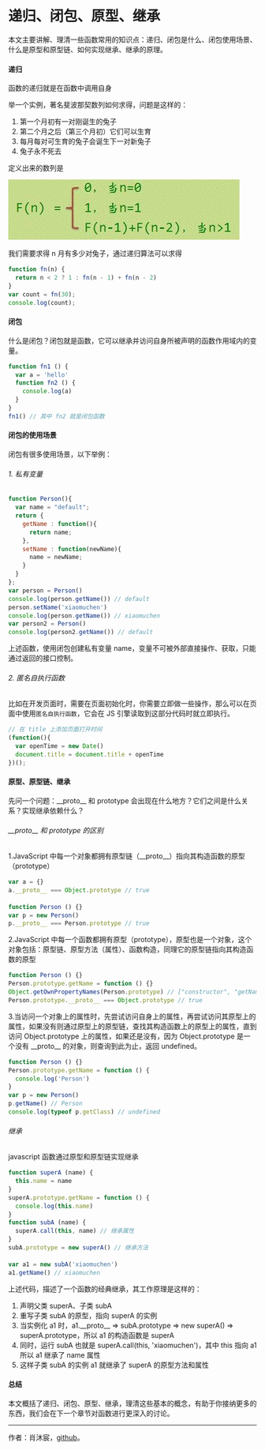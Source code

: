 # 递归、闭包、原型、继承

本文主要讲解、理清一些函数常用的知识点：递归、闭包是什么、闭包使用场景、什么是原型和原型链、如何实现继承、继承的原理。

#### 递归

函数的递归就是在函数中调用自身

举一个实例，著名斐波那契数列如何求得，问题是这样的：

1. 第一个月初有一对刚诞生的兔子
2. 第二个月之后（第三个月初）它们可以生育
3. 每月每对可生育的兔子会诞生下一对新兔子
4. 兔子永不死去

定义出来的数列是

![](../assets/2017_10_01.jpg)

我们需要求得 n 月有多少对兔子，通过递归算法可以求得

``` javascript
function fn(n) {
  return n < 2 ? 1 : fn(n - 1) + fn(n - 2)
}
var count = fn(30);
console.log(count);
```

#### 闭包

什么是闭包？闭包就是函数，它可以继承并访问自身所被声明的函数作用域内的变量。

``` javaScript
function fn1 () {
  var a = 'hello'
  function fn2 () {
    console.log(a)
  }
}
fn1() // 其中 fn2 就是闭包函数
```

#### 闭包的使用场景

闭包有很多使用场景，以下举例：

###### 1. 私有变量

``` javascript
function Person(){    
  var name = "default";       
  return {    
    getName : function(){    
      return name;    
    },    
  	setName : function(newName){    
      name = newName;    
    }    
  }    
};
var person = Person()
console.log(person.getName()) // default
person.setName('xiaomuchen')
console.log(person.getName()) // xiaomuchen
var person2 = Person()
console.log(person2.getName()) // default
```

上述函数，使用闭包创建私有变量 name，变量不可被外部直接操作、获取，只能通过返回的接口控制。


###### 2. 匿名自执行函数

比如在开发页面时，需要在页面初始化时，你需要立即做一些操作，那么可以在页面中使用`匿名自执行函数`，它会在 JS 引擎读取到这部分代码时就立即执行。

``` javascript
// 在 title 上添加页面打开时间
(function(){
  var openTime = new Date()
  document.title = document.title + openTime
})();  
```

#### 原型、原型链、继承

先问一个问题：\_\_proto\_\_ 和 prototype 会出现在什么地方？它们之间是什么关系？实现继承依赖什么？

###### \_\_proto\_\_ 和 prototype 的区别

1.JavaScript 中每一个对象都拥有原型链（\_\_proto\_\_）指向其构造函数的原型（prototype）

```javascript
var a = {}
a.__proto__ === Object.prototype // true

function Person () {}
var p = new Person()
p.__proto__ === Person.prototype // true
```

2.JavaScript 中每一个函数都拥有原型（prototype），原型也是一个对象，这个对象包括：原型链、原型方法（属性）、函数构造，同理它的原型链指向其构造函数的原型

```javascript
function Person () {}
Person.prototype.getName = function () {}
Object.getOwnPropertyNames(Person.prototype) // ["constructor", "getName"]
Person.prototype.__proto__ === Object.prototype // true
```

3.当访问一个对象上的属性时，先尝试访问自身上的属性，再尝试访问其原型上的属性，如果没有则通过原型上的原型链，查找其构造函数上的原型上的属性，直到访问 Object.prototype 上的属性，如果还是没有，因为 Object.prototype 是一个没有 \_\_proto\_\_ 的对象，则查询到此为止，返回 undefined。

```javascript
function Person () {}
Person.prototype.getName = function () {
  console.log('Person')
}
var p = new Person()
p.getName() // Person
console.log(typeof p.getClass) // undefined
```

###### 继承

javascript 函数通过原型和原型链实现继承

``` javascript
function superA (name) {
  this.name = name
}
superA.prototype.getName = function () {
  console.log(this.name)
}
function subA (name) {
  superA.call(this, name) // 继承属性
}
subA.prototype = new superA() // 继承方法

var a1 = new subA('xiaomuchen')
a1.getName() // xiaomuchen
```

上述代码，描述了一个函数的经典继承，其工作原理是这样的：

1. 声明父类 superA、子类 subA
2. 重写子类 subA 的原型，指向 superA 的实例
3. 当实例化 a1 时，a1.\_\_proto\_\_ => subA.prototype => new superA() => superA.prototype，所以 a1 的构造函数是 superA
4. 同时，运行 subA 也就是 superA.call(this, 'xiaomuchen')，其中 this 指向 a1 所以 a1 继承了 name 属性
5. 这样子类 subA 的实例 a1 就继承了 superA 的原型方法和属性

#### 总结

本文概括了递归、闭包、原型、继承，理清这些基本的概念，有助于你接纳更多的东西，我们会在下一个章节对函数进行更深入的讨论。

------

作者：肖沐宸，[github](https://github.com/cheogo/learn-javascript)。